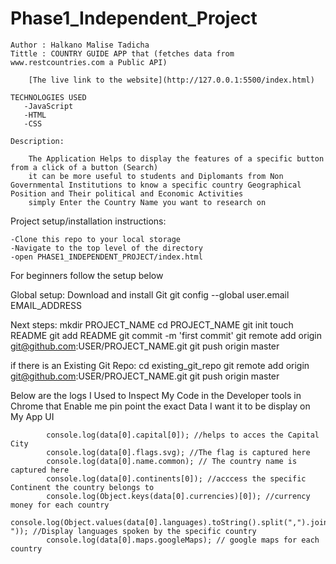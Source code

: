 # Phase1_Independent_Project
```
Author : Halkano Malise Tadicha
Tittle : COUNTRY GUIDE APP that (fetches data from www.restcountries.com a Public API)

    [The live link to the website](http://127.0.0.1:5500/index.html)

TECHNOLOGIES USED 
   -JavaScript
   -HTML
   -CSS

Description:

    The Application Helps to display the features of a specific button from a click of a button (Search)
    it can be more useful to students and Diplomants from Non Governmental Institutions to know a specific country Geographical Position and Their political and Economic Activities
    simply Enter the Country Name you want to research on
 ```



Project setup/installation instructions:

    -Clone this repo to your local storage
    -Navigate to the top level of the directory
    -open PHASE1_INDEPENDENT_PROJECT/index.html

For beginners follow the setup below

Global setup:
  Download and install Git
  git config --global user.email EMAIL_ADDRESS
      
Next steps:
  mkdir PROJECT_NAME
  cd PROJECT_NAME
  git init
  touch README
  git add README
  git commit -m 'first commit'
  git remote add origin git@github.com:USER/PROJECT_NAME.git
  git push origin master
      
if there is an Existing Git Repo:
  cd existing_git_repo
  git remote add origin git@github.com:USER/PROJECT_NAME.git
  git push origin master




Below are the logs I Used to Inspect My Code in the Developer tools in Chrome that Enable me pin point the exact Data I want it to be display on My App UI
``` console.log(data[0]); //we Acces object name data
        console.log(data[0].capital[0]); //helps to acces the Capital City
        console.log(data[0].flags.svg); //The flag is captured here
        console.log(data[0].name.common); // The country name is captured here
        console.log(data[0].continents[0]); //acccess the specific Continent the country belongs to
        console.log(Object.keys(data[0].currencies)[0]); //currency money for each country
        console.log(Object.values(data[0].languages).toString().split(",").join(", ")); //Display languages spoken by the specific country
        console.log(data[0].maps.googleMaps); // google maps for each country
 ````